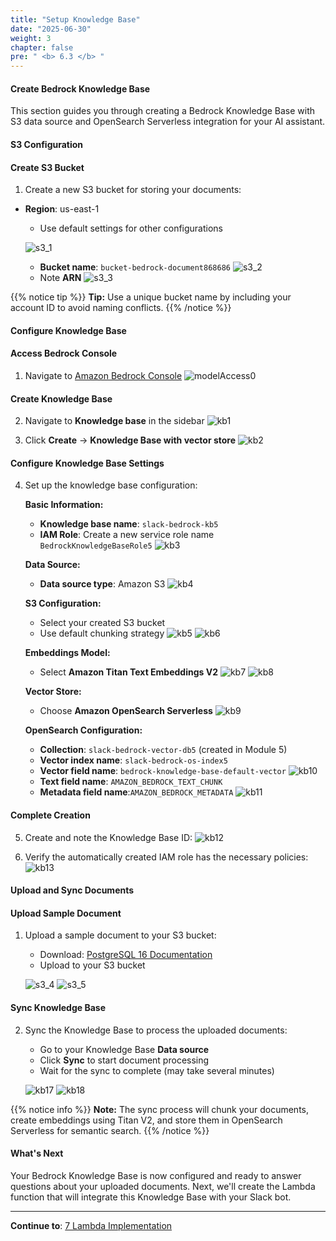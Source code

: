 ```yaml
---
title: "Setup Knowledge Base"
date: "2025-06-30"
weight: 3
chapter: false
pre: " <b> 6.3 </b> "
---
```


#### Create Bedrock Knowledge Base

This section guides you through creating a Bedrock Knowledge Base with S3 data source and OpenSearch Serverless integration for your AI assistant.

#### S3 Configuration

#### Create S3 Bucket

1. Create a new S3 bucket for storing your documents:

- **Region**: us-east-1

  - Use default settings for other configurations

  ![s3_1](/images/6-bedrock_setup/6.3-knowledge_base/s3_1.png?width=90pc)

  - **Bucket name**: `bucket-bedrock-document868686`
    ![s3_2](/images/6-bedrock_setup/6.3-knowledge_base/s3_2.png?width=90pc)
  - Note **ARN**
    ![s3_3](/images/6-bedrock_setup/6.3-knowledge_base/s3-3.png?width=90pc)

{{% notice tip %}}
**Tip:** Use a unique bucket name by including your account ID to avoid naming conflicts.
{{% /notice %}}

#### Configure Knowledge Base

#### Access Bedrock Console

1. Navigate to [Amazon Bedrock Console](https://us-east-1.console.aws.amazon.com/bedrock/home?region=us-east-1#/overview)
   ![modelAccess0](/images/6-bedrock_setup/6.3-knowledge_base/modelAccess0.png?width=90pc)

#### Create Knowledge Base

2. Navigate to **Knowledge base** in the sidebar
   ![kb1](/images/6-bedrock_setup/6.3-knowledge_base/kb1.png?width=91pc)

3. Click **Create** → **Knowledge Base with vector store**
   ![kb2](/images/6-bedrock_setup/6.3-knowledge_base/kb2.png?width=91pc)

#### Configure Knowledge Base Settings

4. Set up the knowledge base configuration:

   **Basic Information:**

   - **Knowledge base name**: `slack-bedrock-kb5`
   - **IAM Role**: Create a new service role name `BedrockKnowledgeBaseRole5`
     ![kb3](/images/6-bedrock_setup/6.3-knowledge_base/kb3.png?width=90pc)

   **Data Source:**

   - **Data source type**: Amazon S3
     ![kb4](/images/6-bedrock_setup/6.3-knowledge_base/kb4.png?width=91pc)

   **S3 Configuration:**

   - Select your created S3 bucket
   - Use default chunking strategy
     ![kb5](/images/6-bedrock_setup/6.3-knowledge_base/kb5.png?width=90pc)
     ![kb6](/images/6-bedrock_setup/6.3-knowledge_base/kb6.png?width=91pc)

   **Embeddings Model:**

   - Select **Amazon Titan Text Embeddings V2**
     ![kb7](/images/6-bedrock_setup/6.3-knowledge_base/kb7.png?width=90pc)
     ![kb8](/images/6-bedrock_setup/6.3-knowledge_base/kb8.png?width=90pc)

   **Vector Store:**

   - Choose **Amazon OpenSearch Serverless**
     ![kb9](/images/6-bedrock_setup/6.3-knowledge_base/kb9.png?width=90pc)

   **OpenSearch Configuration:**

   - **Collection**: `slack-bedrock-vector-db5` (created in Module 5)
   - **Vector index name**: `slack-bedrock-os-index5`
   - **Vector field name**: `bedrock-knowledge-base-default-vector`
     ![kb10](/images/6-bedrock_setup/6.3-knowledge_base/kb10.png?width=90pc)
   - **Text field name**: `AMAZON_BEDROCK_TEXT_CHUNK`
   - **Metadata field name**:`AMAZON_BEDROCK_METADATA`
     ![kb11](/images/6-bedrock_setup/6.3-knowledge_base/kb11.png?width=91pc)

#### Complete Creation

5. Create and note the Knowledge Base ID:
   ![kb12](/images/6-bedrock_setup/6.3-knowledge_base/kb12.png?width=90pc)

6. Verify the automatically created IAM role has the necessary policies:
   ![kb13](/images/6-bedrock_setup/6.3-knowledge_base/kb13.png?width=90pc)

#### Upload and Sync Documents

#### Upload Sample Document

1. Upload a sample document to your S3 bucket:

   - Download: [PostgreSQL 16 Documentation](https://www.postgresql.org/files/documentation/pdf/16/postgresql-16-US.pdf)
   - Upload to your S3 bucket

   ![s3_4](/images/6-bedrock_setup/6.3-knowledge_base/s3-1.png?width=90pc)
   ![s3_5](/images/6-bedrock_setup/6.3-knowledge_base/s3-2.png?width=90pc)

#### Sync Knowledge Base

2. Sync the Knowledge Base to process the uploaded documents:

   - Go to your Knowledge Base **Data source**
   - Click **Sync** to start document processing
   - Wait for the sync to complete (may take several minutes)

   ![kb17](/images/6-bedrock_setup/6.3-knowledge_base/kb17.png?width=90pc)
   ![kb18](/images/6-bedrock_setup/6.3-knowledge_base/kb18.png?width=90pc)

{{% notice info %}}
**Note:** The sync process will chunk your documents, create embeddings using Titan V2, and store them in OpenSearch Serverless for semantic search.
{{% /notice %}}

#### What's Next

Your Bedrock Knowledge Base is now configured and ready to answer questions about your uploaded documents. Next, we'll create the Lambda function that will integrate this Knowledge Base with your Slack bot.

---

**Continue to**: [7 Lambda Implementation](../../7-lambda_implementation/)
